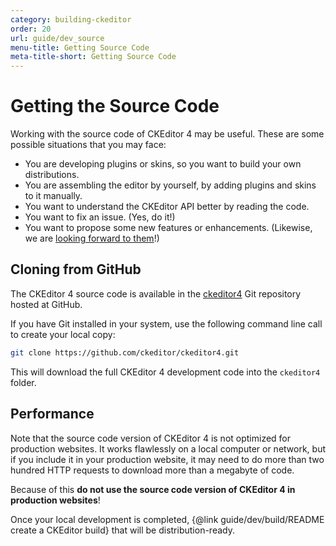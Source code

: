 ```yaml
---
category: building-ckeditor
order: 20
url: guide/dev_source
menu-title: Getting Source Code
meta-title-short: Getting Source Code
---
```

<!--
Copyright (c) 2003-2023, CKSource Holding sp. z o.o. All rights reserved.
For licensing, see LICENSE.md.
-->

# Getting the Source Code

Working with the source code of CKEditor 4 may be useful. These are some possible situations that you may face:

 * You are developing plugins or skins, so you want to build your own distributions.
 * You are assembling the editor by yourself, by adding plugins and skins to it manually.
 * You want to understand the CKEditor API better by reading the code.
 * You want to fix an issue. (Yes, do it!)
 * You want to propose some new features or enhancements. (Likewise, we are [looking forward to them](https://github.com/ckeditor/ckeditor4/pulls)!)


## Cloning from GitHub

The CKEditor 4 source code is available in the [ckeditor4](https://github.com/ckeditor/ckeditor4) Git repository hosted at GitHub.

If you have Git installed in your system, use the following command line call to create your local copy:

``` sh
git clone https://github.com/ckeditor/ckeditor4.git
```

This will download the full CKEditor 4 development code into the `ckeditor4` folder.

## Performance

Note that the source code version of CKEditor 4 is not optimized for production websites. It works flawlessly on a local computer or network, but if you include it in your production website, it may need to do more than two hundred HTTP requests to download more than a megabyte of code.

Because of this **do not use the source code version of CKEditor 4 in production websites**!

Once your local development is completed, {@link guide/dev/build/README create a CKEditor build} that will be distribution-ready.
